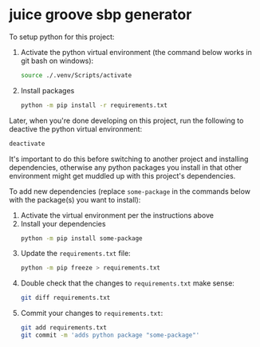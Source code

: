 # juice groove sbp generator

To setup python for this project:

1. Activate the python virtual environment (the command below works in git bash
   on windows):
    ```sh
    source ./.venv/Scripts/activate
    ```
2. Install packages
    ```sh
    python -m pip install -r requirements.txt
    ```

Later, when you're done developing on this project, run the following to
deactive the python virtual environment:

```sh
deactivate
```

It's important to do this before switching to another project and installing
dependencies, otherwise any python packages you install in that other
environment might get muddled up with this project's dependencies.

To add new dependencies (replace `some-package` in the commands below with the
package(s) you want to install):

1. Activate the virtual environment per the instructions above
2. Install your dependencies
    ```sh
    python -m pip install some-package
    ```
3. Update the `requirements.txt` file:
    ```sh
    python -m pip freeze > requirements.txt
    ```
4. Double check that the changes to `requirements.txt` make sense:
    ```sh
    git diff requirements.txt
    ```
5. Commit your changes to `requirements.txt`:
    ```sh
    git add requirements.txt
    git commit -m 'adds python package "some-package"'
    ```
